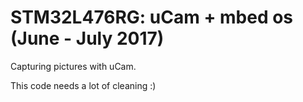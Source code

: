 # STM32L476RG: uCam + mbed os (June - July 2017)

Capturing pictures with uCam.

This code needs a lot of cleaning :)
